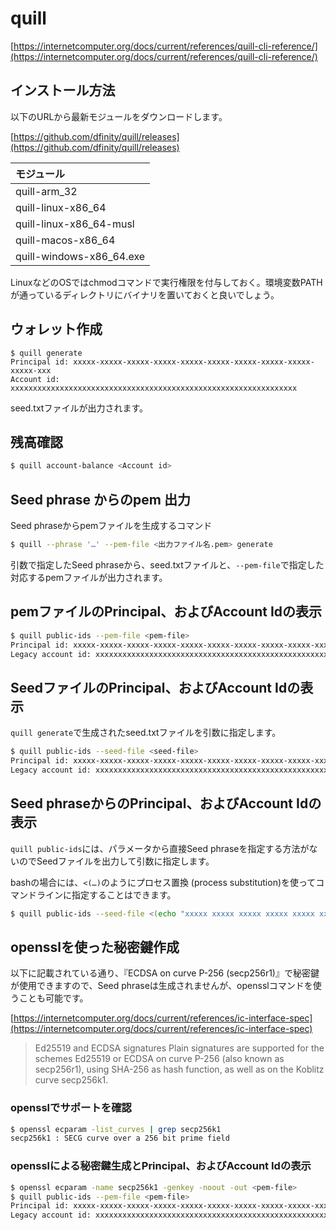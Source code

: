 # quill

[https://internetcomputer.org/docs/current/references/quill-cli-reference/](https://internetcomputer.org/docs/current/references/quill-cli-reference/)

## インストール方法

以下のURLから最新モジュールをダウンロードします。

[https://github.com/dfinity/quill/releases](https://github.com/dfinity/quill/releases)

|モジュール              |
|:-----------------------|
|quill-arm_32            |
|quill-linux-x86_64      |
|quill-linux-x86_64-musl |
|quill-macos-x86_64      |
|quill-windows-x86_64.exe|

LinuxなどのOSではchmodコマンドで実行権限を付与しておく。環境変数PATHが通っているディレクトリにバイナリを置いておくと良いでしょう。

## ウォレット作成

```
$ quill generate
Principal id: xxxxx-xxxxx-xxxxx-xxxxx-xxxxx-xxxxx-xxxxx-xxxxx-xxxxx-xxxxx-xxx
Account id: xxxxxxxxxxxxxxxxxxxxxxxxxxxxxxxxxxxxxxxxxxxxxxxxxxxxxxxxxxxxxxxx
```

seed.txtファイルが出力されます。

## 残高確認

```bash
$ quill account-balance <Account id>
```


## Seed phrase からのpem 出力

Seed phraseからpemファイルを生成するコマンド

```bash
$ quill --phrase '…' --pem-file <出力ファイル名.pem> generate
```

引数で指定したSeed phraseから、seed.txtファイルと、`--pem-file`で指定した対応するpemファイルが出力されます。

## pemファイルのPrincipal、およびAccount Idの表示

```bash
$ quill public-ids --pem-file <pem-file>
Principal id: xxxxx-xxxxx-xxxxx-xxxxx-xxxxx-xxxxx-xxxxx-xxxxx-xxxxx-xxxxx-xxx
Legacy account id: xxxxxxxxxxxxxxxxxxxxxxxxxxxxxxxxxxxxxxxxxxxxxxxxxxxxxxxxxxxxxxxx
```

## SeedファイルのPrincipal、およびAccount Idの表示

`quill generate`で生成されたseed.txtファイルを引数に指定します。

```bash
$ quill public-ids --seed-file <seed-file>
Principal id: xxxxx-xxxxx-xxxxx-xxxxx-xxxxx-xxxxx-xxxxx-xxxxx-xxxxx-xxxxx-xxx
Legacy account id: xxxxxxxxxxxxxxxxxxxxxxxxxxxxxxxxxxxxxxxxxxxxxxxxxxxxxxxxxxxxxxxx
```

## Seed phraseからのPrincipal、およびAccount Idの表示

`quill public-ids`には、パラメータから直接Seed phraseを指定する方法がないのでSeedファイルを出力して引数に指定します。

bashの場合には、`<(…)`のようにプロセス置換 (process substitution)を使ってコマンドラインに指定することはできます。

```bash
$ quill public-ids --seed-file <(echo "xxxxx xxxxx xxxxx xxxxx xxxxx xxxxx xxxxx xxxxx xxxxx xxxxx xxxxx xxxxx")
```

## opensslを使った秘密鍵作成

以下に記載されている通り、『ECDSA on curve P-256 (secp256r1)』で秘密鍵が使用できますので、Seed phraseは生成されませんが、opensslコマンドを使うことも可能です。

[https://internetcomputer.org/docs/current/references/ic-interface-spec](https://internetcomputer.org/docs/current/references/ic-interface-spec)

>Ed25519 and ECDSA signatures
>Plain signatures are supported for the schemes
>Ed25519 or
>ECDSA on curve P-256 (also known as secp256r1), using SHA-256 as hash function, as well as on the Koblitz curve secp256k1.

### opensslでサポートを確認

```bash
$ openssl ecparam -list_curves | grep secp256k1
secp256k1 : SECG curve over a 256 bit prime field
```

### opensslによる秘密鍵生成とPrincipal、およびAccount Idの表示

```bash
$ openssl ecparam -name secp256k1 -genkey -noout -out <pem-file>
$ quill public-ids --pem-file <pem-file>
Principal id: xxxxx-xxxxx-xxxxx-xxxxx-xxxxx-xxxxx-xxxxx-xxxxx-xxxxx-xxxxx-xxx
Legacy account id: xxxxxxxxxxxxxxxxxxxxxxxxxxxxxxxxxxxxxxxxxxxxxxxxxxxxxxxxxxxxxxxx
```
